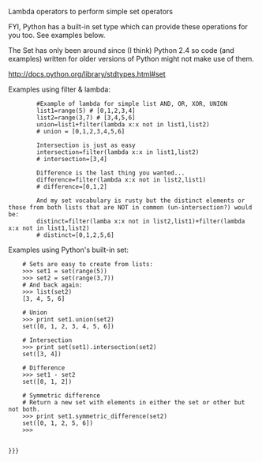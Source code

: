 Lambda operators to perform simple set operators

FYI, Python has a built-in set type which can provide these operations
for you too. See examples below.

The Set has only been around since (I think) Python 2.4 so code 
(and examples) written for older versions of Python might not make use of 
them.

http://docs.python.org/library/stdtypes.html#set

Examples using filter & lambda:

```
        #Example of lambda for simple list AND, OR, XOR, UNION 
        list1=range(5) # [0,1,2,3,4]
        list2=range(3,7) # [3,4,5,6]
        union=list1+filter(lambda x:x not in list1,list2)
        # union = [0,1,2,3,4,5,6]
        
        Intersection is just as easy
        intersection=filter(lambda x:x in list1,list2)
        # intersection=[3,4]

        Difference is the last thing you wanted...
        difference=filter(lambda x:x not in list2,list1)
        # difference=[0,1,2]
        
        And my set vocabulary is rusty but the distinct elements or those from both lists that are NOT in common (un-intersection?) would be:
        distinct=filter(lamba x:x not in list2,list1)+filter(lambda x:x not in list1,list2)
        # distinct=[0,1,2,5,6]
```

Examples using Python's built-in set:

```
    # Sets are easy to create from lists:
    >>> set1 = set(range(5))
    >>> set2 = set(range(3,7))
    # And back again:
    >>> list(set2)
    [3, 4, 5, 6]

    # Union
    >>> print set1.union(set2)
    set([0, 1, 2, 3, 4, 5, 6])

    # Intersection
    >>> print set(set1).intersection(set2)
    set([3, 4])

    # Difference
    >>> set1 - set2
    set([0, 1, 2])

    # Symmetric difference 
    # Return a new set with elements in either the set or other but not both.
    >>> print set1.symmetric_difference(set2)
    set([0, 1, 2, 5, 6])
    >>> 


}}}